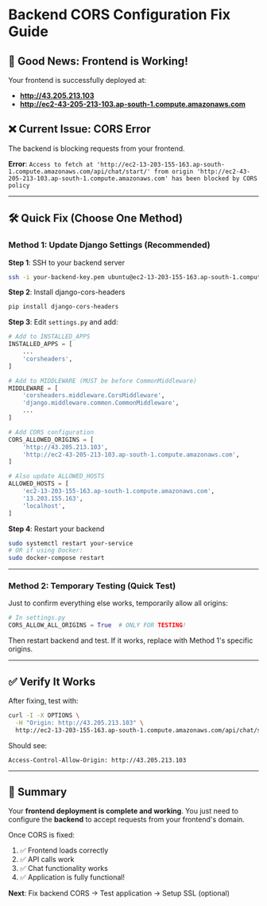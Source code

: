 # Backend CORS Configuration Fix Guide

## 🎉 Good News: Frontend is Working!

Your frontend is successfully deployed at:
- **http://43.205.213.103**
- **http://ec2-43-205-213-103.ap-south-1.compute.amazonaws.com**

## ❌ Current Issue: CORS Error

The backend is blocking requests from your frontend.

**Error**: `Access to fetch at 'http://ec2-13-203-155-163.ap-south-1.compute.amazonaws.com/api/chat/start/' from origin 'http://ec2-43-205-213-103.ap-south-1.compute.amazonaws.com' has been blocked by CORS policy`

---

## 🛠️ Quick Fix (Choose One Method)

### Method 1: Update Django Settings (Recommended)

**Step 1**: SSH to your backend server
```bash
ssh -i your-backend-key.pem ubuntu@ec2-13-203-155-163.ap-south-1.compute.amazonaws.com
```

**Step 2**: Install django-cors-headers
```bash
pip install django-cors-headers
```

**Step 3**: Edit `settings.py` and add:

```python
# Add to INSTALLED_APPS
INSTALLED_APPS = [
    ...
    'corsheaders',
]

# Add to MIDDLEWARE (MUST be before CommonMiddleware)
MIDDLEWARE = [
    'corsheaders.middleware.CorsMiddleware',
    'django.middleware.common.CommonMiddleware',
    ...
]

# Add CORS configuration
CORS_ALLOWED_ORIGINS = [
    'http://43.205.213.103',
    'http://ec2-43-205-213-103.ap-south-1.compute.amazonaws.com',
]

# Also update ALLOWED_HOSTS
ALLOWED_HOSTS = [
    'ec2-13-203-155-163.ap-south-1.compute.amazonaws.com',
    '13.203.155.163',
    'localhost',
]
```

**Step 4**: Restart your backend
```bash
sudo systemctl restart your-service
# OR if using Docker:
sudo docker-compose restart
```

---

### Method 2: Temporary Testing (Quick Test)

Just to confirm everything else works, temporarily allow all origins:

```python
# In settings.py
CORS_ALLOW_ALL_ORIGINS = True  # ONLY FOR TESTING!
```

Then restart backend and test. If it works, replace with Method 1's specific origins.

---

## ✅ Verify It Works

After fixing, test with:
```bash
curl -I -X OPTIONS \
  -H "Origin: http://43.205.213.103" \
  http://ec2-13-203-155-163.ap-south-1.compute.amazonaws.com/api/chat/start/
```

Should see:
```
Access-Control-Allow-Origin: http://43.205.213.103
```

---

## 🎯 Summary

Your **frontend deployment is complete and working**. You just need to configure the **backend** to accept requests from your frontend's domain.

Once CORS is fixed:
1. ✅ Frontend loads correctly
2. ✅ API calls work
3. ✅ Chat functionality works
4. ✅ Application is fully functional!

**Next**: Fix backend CORS → Test application → Setup SSL (optional)
